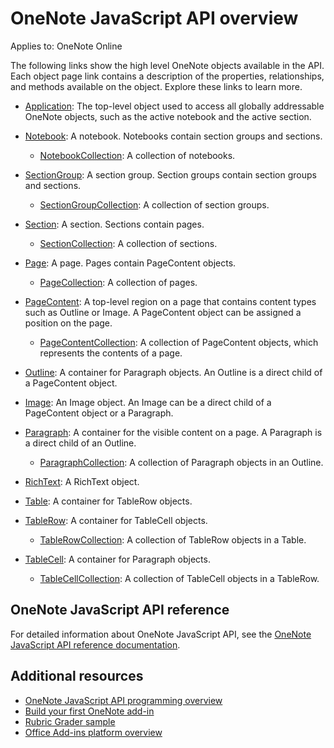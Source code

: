 # OneNote JavaScript API overview

Applies to: OneNote Online

The following links show the high level OneNote objects available in the API. Each object page link contains a description of the properties, relationships, and methods available on the object. Explore these links to learn more. 
	
- [Application](../../api/onenote/onenote.application): The top-level object used to access all globally addressable OneNote objects, such as the active notebook and the active section.

- [Notebook](../../api/onenote/onenote.notebook): A notebook. Notebooks contain section groups and sections.
    - [NotebookCollection](../../api/onenote/onenote.notebookcollection): A collection of notebooks.

- [SectionGroup](../../api/onenote/onenote.sectiongroup): A section group. Section groups contain section groups and sections.
    - [SectionGroupCollection](../../api/onenote/onenote.sectiongroupcollection): A collection of section groups.

- [Section](../../api/onenote/onenote.section): A section. Sections contain pages.
    - [SectionCollection](../../api/onenote/onenote.sectioncollection): A collection of sections.

- [Page](../../api/onenote/onenote.page): A page. Pages contain PageContent objects.
    - [PageCollection](../../api/onenote/onenote.pagecollection): A collection of pages.

- [PageContent](../../api/onenote/onenote.pagecontent): A top-level region on a page that contains content types such as Outline or Image. A PageContent object can be assigned a position on the page.
    - [PageContentCollection](../../api/onenote/onenote.pagecontentcollection): A collection of PageContent objects, which represents the contents of a page.

- [Outline](../../api/onenote/onenote.outline): A container for Paragraph objects. An Outline is a direct child of a PageContent object.

- [Image](../../api/onenote/onenote.image): An Image object. An Image can be a direct child of a PageContent object or a Paragraph.

- [Paragraph](../../api/onenote/onenote.paragraph): A container for the visible content on a page. A Paragraph is a direct child of an Outline.
    - [ParagraphCollection](../../api/onenote/onenote.paragraphcollection): A collection of Paragraph objects in an Outline.

- [RichText](../../api/onenote/onenote.richtext): A RichText object.

- [Table](../../api/onenote/onenote.table): A container for TableRow objects.

- [TableRow](../../api/onenote/onenote.tablerow): A container for TableCell objects.
    - [TableRowCollection](../../api/onenote/onenote.tablerowcollection): A collection of TableRow objects in a Table.
 
- [TableCell](../../api/onenote/onenote.tablecell): A container for Paragraph objects.
    - [TableCellCollection](../../api/onenote/onenote.tablecellcollection): A collection of TableCell objects in a TableRow.

## OneNote JavaScript API reference

For detailed information about OneNote JavaScript API, see the [OneNote JavaScript API reference documentation](../../api/onenote).

## Additional resources

- [OneNote JavaScript API programming overview](https://docs.microsoft.com/office/dev/add-ins/onenote/onenote-add-ins-programming-overview)
- [Build your first OneNote add-in](https://docs.microsoft.com/office/dev/add-ins/onenote/onenote-add-ins-getting-started)
- [Rubric Grader sample](https://github.com/OfficeDev/OneNote-Add-in-Rubric-Grader)
- [Office Add-ins platform overview](https://docs.microsoft.com/office/dev/add-ins/overview/office-add-ins)

